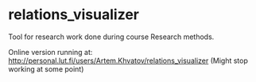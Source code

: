 # relations_visualizer
Tool for research work done during course Research methods.

Online version running at:
http://personal.lut.fi/users/Artem.Khvatov/relations_visualizer
(Might stop working at some point)
